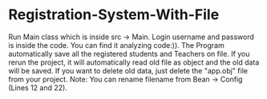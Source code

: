 # Registration-System-With-File

Run Main class which is inside src -> Main.
Login username and password is inside the code. You can find it analyzing code:)).
The Program automatically save all the registered students and Teachers on file. If you rerun the project, it will automatically read old file as object and the old data will be saved.
If you want to delete old data, just delete the "app.obj" file from your project. 
Note: You can rename filename from Bean -> Config (Lines 12 and 22).
